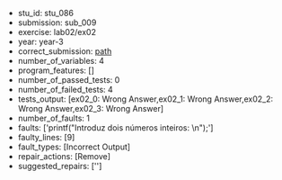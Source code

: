 - stu_id: stu_086	       
- submission: sub_009
- exercise: lab02/ex02
- year: year-3
- correct_submission: [path](https://github.com/pmorvalho/C-Pack-IPAs/blob/main/correct_submissions/year-3/lab02/ex02/ex02-stu_086-sub_008)
- number_of_variables: 4
- program_features: [] 
- number_of_passed_tests: 0
- number_of_failed_tests: 4
- tests_output: [ex02_0: Wrong Answer,ex02_1: Wrong Answer,ex02_2: Wrong Answer,ex02_3: Wrong Answer]
- number_of_faults: 1
- faults: ['printf("Introduz dois números inteiros: \n");']
- faulty_lines: [9]
- fault_types: [Incorrect Output]
- repair_actions: [Remove] 
- suggested_repairs: ['']

